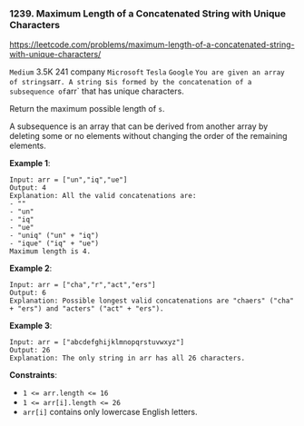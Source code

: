 ### 1239. Maximum Length of a Concatenated String with Unique Characters

https://leetcode.com/problems/maximum-length-of-a-concatenated-string-with-unique-characters/

`Medium` 3.5K 241
company `Microsoft` `Tesla` `Google`
`
You are given an array of strings `arr`. A string `s` is formed by the concatenation of a subsequence of `arr` that has unique characters.

Return the maximum possible length of `s`.

A subsequence is an array that can be derived from another array by deleting some or no elements without changing the order of the remaining elements.

**Example 1**:
```
Input: arr = ["un","iq","ue"]
Output: 4
Explanation: All the valid concatenations are:
- ""
- "un"
- "iq"
- "ue"
- "uniq" ("un" + "iq")
- "ique" ("iq" + "ue")
Maximum length is 4.
```

**Example 2**:
```
Input: arr = ["cha","r","act","ers"]
Output: 6
Explanation: Possible longest valid concatenations are "chaers" ("cha" + "ers") and "acters" ("act" + "ers").
```

**Example 3**:
```
Input: arr = ["abcdefghijklmnopqrstuvwxyz"]
Output: 26
Explanation: The only string in arr has all 26 characters.
``` 

**Constraints**:

* `1 <= arr.length <= 16`
* `1 <= arr[i].length <= 26`
* `arr[i]` contains only lowercase English letters.